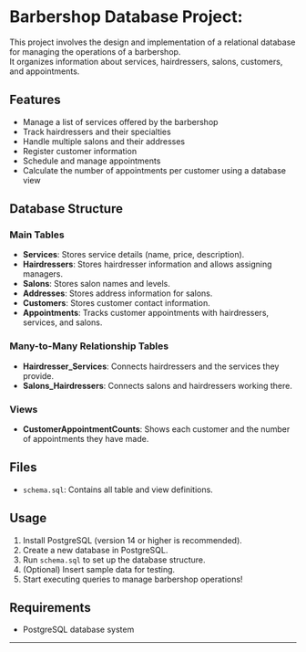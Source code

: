 # Barbershop Database Project:

This project involves the design and implementation of a relational database for managing the operations of a barbershop.  
It organizes information about services, hairdressers, salons, customers, and appointments.

## Features
- Manage a list of services offered by the barbershop
- Track hairdressers and their specialties
- Handle multiple salons and their addresses
- Register customer information
- Schedule and manage appointments
- Calculate the number of appointments per customer using a database view

## Database Structure

### Main Tables
- **Services**: Stores service details (name, price, description).
- **Hairdressers**: Stores hairdresser information and allows assigning managers.
- **Salons**: Stores salon names and levels.
- **Addresses**: Stores address information for salons.
- **Customers**: Stores customer contact information.
- **Appointments**: Tracks customer appointments with hairdressers, services, and salons.

### Many-to-Many Relationship Tables
- **Hairdresser_Services**: Connects hairdressers and the services they provide.
- **Salons_Hairdressers**: Connects salons and hairdressers working there.

### Views
- **CustomerAppointmentCounts**: Shows each customer and the number of appointments they have made.

## Files
- `schema.sql`: Contains all table and view definitions.

## Usage
1. Install PostgreSQL (version 14 or higher is recommended).
2. Create a new database in PostgreSQL.
3. Run `schema.sql` to set up the database structure.
4. (Optional) Insert sample data for testing.
5. Start executing queries to manage barbershop operations!

## Requirements
- PostgreSQL database system

---

